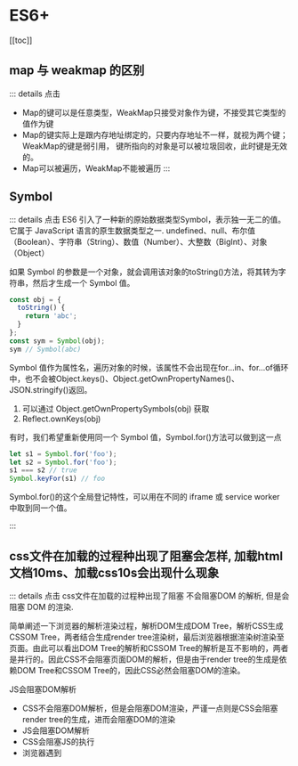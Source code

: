 # ES6+

[[toc]]

## map 与 weakmap 的区别

::: details 点击
+ Map的键可以是任意类型，WeakMap只接受对象作为键，不接受其它类型的值作为键
+ Map的键实际上是跟内存地址绑定的，只要内存地址不一样，就视为两个键；WeakMap的键是弱引用，  键所指向的对象是可以被垃圾回收，此时键是无效的。
+ Map可以被遍历，WeakMap不能被遍历
:::

## Symbol

::: details 点击
ES6 引入了一种新的原始数据类型Symbol，表示独一无二的值。它属于 JavaScript 语言的原生数据类型之一. undefined、null、布尔值（Boolean）、字符串（String）、数值（Number）、大整数（BigInt）、对象（Object）

如果 Symbol 的参数是一个对象，就会调用该对象的toString()方法，将其转为字符串，然后才生成一个 Symbol 值。

```js
const obj = {
  toString() {
    return 'abc';
  }
};
const sym = Symbol(obj);
sym // Symbol(abc)
```

Symbol 值作为属性名，遍历对象的时候，该属性不会出现在for...in、for...of循环中，也不会被Object.keys()、Object.getOwnPropertyNames()、JSON.stringify()返回。

1. 可以通过 Object.getOwnPropertySymbols(obj) 获取
2. Reflect.ownKeys(obj)

有时，我们希望重新使用同一个 Symbol 值，Symbol.for()方法可以做到这一点
```js
let s1 = Symbol.for('foo');
let s2 = Symbol.for('foo');
s1 === s2 // true
Symbol.keyFor(s1) // foo
```

Symbol.for()的这个全局登记特性，可以用在不同的 iframe 或 service worker 中取到同一个值。


:::

## css文件在加载的过程种出现了阻塞会怎样, 加载html文档10ms、加载css10s会出现什么现象

::: details 点击
css文件在加载的过程种出现了阻塞 不会阻塞DOM 的解析, 但是会阻塞 DOM 的渲染.

简单阐述一下浏览器的解析渲染过程，解析DOM生成DOM Tree，解析CSS生成CSSOM Tree，两者结合生成render tree渲染树，最后浏览器根据渲染树渲染至页面。由此可以看出DOM Tree的解析和CSSOM Tree的解析是互不影响的，两者是并行的。因此CSS不会阻塞页面DOM的解析，但是由于render tree的生成是依赖DOM Tree和CSSOM Tree的，因此CSS必然会阻塞DOM的渲染。

JS会阻塞DOM解析

+ CSS不会阻塞DOM解析，但是会阻塞DOM渲染，严谨一点则是CSS会阻塞render tree的生成，进而会阻塞DOM的渲染
+ JS会阻塞DOM解析
+ CSS会阻塞JS的执行
+ 浏览器遇到<script>标签且没有defer或async属性时会触发页面渲染
+ Body内部的外链CSS较为特殊，会形成 （[FOUC](https://webkit.org/blog/66/the-fouc-problem/)，Flash of Unstyled Content） 现象，请慎用

:::

## Reflect

::: details 点击
Reflect对象与Proxy对象一样，也是 ES6 为了操作对象而提供的新 API。

Reflect对象的方法与Proxy对象的方法一一对应，只要是Proxy对象的方法，就能在Reflect对象上找到对应的方法。这就让Proxy对象可以方便地调用对应的Reflect方法，
:::

## async await 如何实现的

::: details 点击
```js
 function awaitFn(backData) {
  return new Promise((rj) => {
    setTimeout(() => {
      rj(++backData);
    }, 1000);
  });
}
function* asyncFn() {
  let res = yield awaitFn(0);
  console.log(res, "第1次");
  res = yield awaitFn(res);
  console.log(res, "第2次");
  res = yield awaitFn(res);
  console.log(res, "第3次");
  res = yield awaitFn(res);
  console.log(res, "第4次");
}
function init(fn) {
  const f = fn();
  function next(data) {
    const res = f.next(data);
    if (res.done) return res.value;
    Promise.resolve(res.value).then((r) => {
      next(r);
    });
  }

  next();
}
init(asyncFn); // 然后执行init，把之前的asyncFn当形参传入
```
:::
